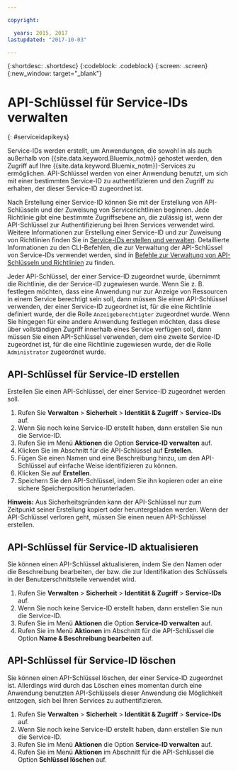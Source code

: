 ```yaml
---

copyright:

  years: 2015, 2017
lastupdated: "2017-10-03"

---
```


{:shortdesc: .shortdesc}
{:codeblock: .codeblock}
{:screen: .screen}
{:new_window: target="_blank"}

# API-Schlüssel für Service-IDs verwalten
{: #serviceidapikeys}

Service-IDs werden erstellt, um Anwendungen, die sowohl in als auch außerhalb von {{site.data.keyword.Bluemix_notm}} gehostet werden, den Zugriff auf Ihre {{site.data.keyword.Bluemix_notm}}-Services zu ermöglichen. API-Schlüssel werden von einer Anwendung benutzt, um sich mit einer bestimmten Service-ID zu authentifizieren und den Zugriff zu erhalten, der dieser Service-ID zugeordnet ist.

Nach Erstellung einer Service-ID können Sie mit der Erstellung von API-Schlüsseln und der Zuweisung von Servicerichtlinien beginnen. Jede Richtlinie gibt eine bestimmte Zugriffsebene an, die zulässig ist, wenn der API-Schlüssel zur Authentifizierung bei Ihren Services verwendet wird. Weitere Informationen zur Erstellung einer Service-ID und zur Zuweisung von Richtlinien finden Sie in [Service-IDs erstellen und verwalten](serviceids.html). Detaillierte Informationen zu den CLI-Befehlen, die zur Verwaltung der API-Schlüssel von Service-IDs verwendet werden, sind in [Befehle zur Verwaltung von API-Schlüsseln und Richtlinien](/docs/cli/reference/bluemix_cli/bx_cli.html#bx_commands_iam) zu finden.

Jeder API-Schlüssel, der einer Service-ID zugeordnet wurde, übernimmt die Richtlinie, die der Service-ID zugewiesen wurde. Wenn Sie z. B. festlegen möchten, dass eine Anwendung nur zur Anzeige von Ressourcen in einem Service berechtigt sein soll, dann müssen Sie einen API-Schlüssel verwenden, der einer Service-ID zugeordnet ist, für die eine Richtlinie definiert wurde, der die Rolle `Anzeigeberechtigter` zugeordnet wurde. Wenn Sie hingegen für eine andere Anwendung festlegen möchten, dass diese über vollständigen Zugriff innerhalb eines Service verfügen soll, dann müssen Sie einen API-Schlüssel verwenden, dem eine zweite Service-ID zugeordnet ist, für die eine Richtlinie zugewiesen wurde, der die Rolle `Administrator` zugeordnet wurde.

## API-Schlüssel für Service-ID erstellen

Erstellen Sie einen API-Schlüssel, der einer Service-ID zugeordnet werden soll.

1. Rufen Sie **Verwalten** &gt; **Sicherheit** &gt; **Identität & Zugriff** &gt; **Service-IDs** auf. 
2. Wenn Sie noch keine Service-ID erstellt haben, dann erstellen Sie nun die Service-ID.
3. Rufen Sie im Menü **Aktionen** die Option **Service-ID verwalten** auf.
4. Klicken Sie im Abschnitt für die API-Schlüssel auf **Erstellen**.
5. Fügen Sie einen Namen und eine Beschreibung hinzu, um den API-Schlüssel auf einfache Weise identifizieren zu können.
6. Klicken Sie auf **Erstellen**.
7. Speichern Sie den API-Schlüssel, indem Sie ihn kopieren oder an eine sichere Speicherposition herunterladen.

**Hinweis:** Aus Sicherheitsgründen kann der API-Schlüssel nur zum Zeitpunkt seiner Erstellung kopiert oder heruntergeladen werden. Wenn der API-Schlüssel verloren geht, müssen Sie einen neuen API-Schlüssel erstellen.

## API-Schlüssel für Service-ID aktualisieren

Sie können einen API-Schlüssel aktualisieren, indem Sie den Namen oder die Beschreibung bearbeiten, der bzw. die zur Identifikation des Schlüssels in der Benutzerschnittstelle verwendet wird.

1. Rufen Sie **Verwalten** &gt; **Sicherheit** &gt; **Identität & Zugriff** &gt; **Service-IDs** auf. 
2. Wenn Sie noch keine Service-ID erstellt haben, dann erstellen Sie nun die Service-ID.
3. Rufen Sie im Menü **Aktionen** die Option **Service-ID verwalten** auf.
4. Rufen Sie im Menü **Aktionen** im Abschnitt für die API-Schlüssel die Option **Name & Beschreibung bearbeiten** auf.


## API-Schlüssel für Service-ID löschen

Sie können einen API-Schlüssel löschen, der einer Service-ID zugeordnet ist. Allerdings wird durch das Löschen eines momentan durch eine Anwendung benutzten API-Schlüssels dieser Anwendung die Möglichkeit entzogen, sich bei Ihren Services zu authentifizieren.

1. Rufen Sie **Verwalten** &gt; **Sicherheit** &gt; **Identität & Zugriff** &gt; **Service-IDs** auf. 
2. Wenn Sie noch keine Service-ID erstellt haben, dann erstellen Sie nun die Service-ID.
3. Rufen Sie im Menü **Aktionen** die Option **Service-ID verwalten** auf.
4. Rufen Sie im Menü **Aktionen** im Abschnitt für die API-Schlüssel die Option **Schlüssel löschen** auf.


